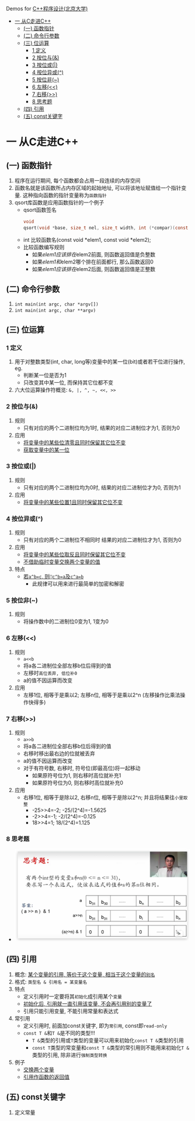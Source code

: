 Demos for [C++程序设计(北京大学)](https://www.bilibili.com/video/av10046030/)

- [一 从C走进C++](#一-从c走进c)
  - [(一) 函数指针](#一-函数指针)
  - [(二) 命令行参数](#二-命令行参数)
  - [(三) 位运算](#三-位运算)
    - [1 定义](#1-定义)
    - [2 按位与(&)](#2-按位与)
    - [3 按位或(|)](#3-按位或)
    - [4 按位异或(^)](#4-按位异或)
    - [5 按位非(~)](#5-按位非)
    - [6 左移(<<)](#6-左移)
    - [7 右移(>>)](#7-右移)
    - [8 思考题](#8-思考题)
  - [(四) 引用](#四-引用)
  - [(五) const关键字](#五-const关键字)
# 一 从C走进C++
## (一) 函数指针
1. 程序在运行期间, 每个函数都会占用一段连续的内存空间
2. 函数名就是该函数所占内存区域的起始地址, 可以将该地址赋值给一个指针变量. 这种指向函数的指针变量称为`函数指针`
3. qsort库函数是应用函数指针的一个例子
    - qsort函数签名
        ```c
        void
        qsort(void *base, size_t nel, size_t width, int (*compar)(const void *, const void *));
        ```
    - int 比较函数名(const void *elem1, const void *elem2);
    - 比较函数编写规则
        - 如果*elem1应该排在*elem2前面, 则函数返回值是负整数
        - 如果*elem1和*elem2哪个排在前面都行, 那么函数返回0
        - 如果*elem1应该排在*elem2后面, 则函数返回值是正整数
## (二) 命令行参数
1. `int main(int argc, char *argv[])`
2. `int main(int argc, char **argv)`
## (三) 位运算
### 1 定义
1. 用于对整数类型(int, char, long等)变量中的某一位(bit)或者若干位进行操作, eg.
    - 判断某一位是否为1
    - 只改变其中某一位, 而保持其它位都不变
2. 六大位运算操作符概览: `&, |, ^, ~, <<, >>`
### 2 按位与(&)
1. 规则
    - 只有对应的两个二进制位均为1时, 结果的对应二进制位才为1, 否则为0
2. 应用
    - [将变量中的某些位清零且同时保留其它位不变](002-bit_operation/demo01.c)
    - [获取变量中的某一位](002-bit_operation/demo02.c)
### 3 按位或(|)
1. 规则
    - 只有对应的两个二进制位均为0时, 结果的对应二进制位才为0, 否则为1
2. 应用
    - [将变量中的某些位置1且同时保留其它位不变](002-bit_operation/demo03.c)
### 4 按位异或(^)
1. 规则
    - 只有对应的两个二进制位不相同时 结果的对应二进制位才为1, 否则为0
2. 应用
    - [将变量中的某些位取反且同时保留其它位不变](002-bit_operation/demo04.c)
    - [不借助临时变量交换两个变量的值](002-bit_operation/demo06.c)
3. 特点
    - [若`a^b=c`, 则`c^b=a`及`c^a=b`](002-bit_operation/demo05.c)
        - 此规律可以用来进行最简单的加密和解密
### 5 按位非(~)
1. 规则
    - 将操作数中的二进制位0变为1, 1变为0
### 6 左移(<<)
1. 规则
    - `a<<b`
    - 将a各二进制位全部左移b位后得到的值
    - 左移时`高位丢弃, 低位补0`
    - a的值不因运算而改变
2. 应用
    - 左移1位, 相等于是乘以2; 左移n位, 相等于是乘以2^n (左移操作比乘法操作快得多)
### 7 右移(>>)
1. 规则
    - `a>>b`
    - 将a各二进制位全部右移b位后得到的值
    - 右移时移出最右边的位就被丢弃
    - a的值不因运算而改变
    - 对于有符号数, 右移时, 符号位(即最高位)将一起移动
        - 如果原符号位为1, 则右移时高位就补充1
        - 如果原符号位为0, 则右移时高位就补充0
2. 应用
    - 右移1位, 相等于是除以2, 右移n位, 相等于是除以2^n; 并且将结果往`小里取整`
        - -25>>4=-2; -25/(2^4)=-1.5625
        - -2>>4=-1; -2/(2^4)=-0.125
        - 18>>4=1; 18/(2^4)=1.125
### 8 思考题
- ![](images/Xnip2020-03-01_16-17-55.png)
## (四) 引用
1. 概念: [某个变量的引用, 等价于这个变量, 相当于这个变量的`别名`](003-reference/demo01.cpp)
2. 格式: `类型名 & 引用名 = 某变量名`
3. 特点
    - 定义引用时一定要将其`初始化`成引用某个`变量`
    - [初始化后, 引用就一直引用该变量, 不会再引用别的变量了](003-reference/demo02.cpp)
    - 引用只能引用变量, 不能引用常量和表达式
4. 常引用
    - 定义引用时, 前面加const关键字, 即为`常引用`, const即`read-only`
    - `const T &`和`T &`是不同的类型!!!
        - `T &`类型的引用或`T`类型的变量可以用来初始化`const T &`类型的引用
        - `const T`类型的常变量和`const T &`类型的常引用则不能用来初始化`T &`类型的引用, 除非进行`强制类型转换`
5. 例子
    - [交换两个变量](003-reference/demo03.cpp)
    - [引用作函数的返回值](003-reference/demo04.cpp)
## (五) const关键字
1. 定义常量



